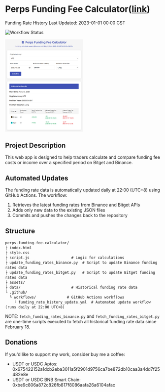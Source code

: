# Perps Funding Fee Calculator([link](https://btxlithium.github.io/perps-funding-fee-calculator/))
 
<!-- LAST_UPDATED -->Funding Rate History Last Updated: 2023-01-01 00:00 CST<!-- /LAST_UPDATED -->

![Workflow Status](https://github.com/btxLithium/perps-funding-fee-calculator/actions/workflows/funding_rate_history_update.yml/badge.svg)


<img src="assets/screenshot.png" alt="Funding Fee Calculator Screenshot" width="50%">


## Project Description

This web app is designed to help traders calculate and compare funding fee costs or income over a specified period on Bitget and Binance.

## Automated Updates

The funding rate data is automatically updated daily at 22:00 (UTC+8) using GitHub Actions. The workflow:
1. Retrieves the latest funding rates from Binance and Bitget APIs
2. Adds only new data to the existing JSON files
3. Commits and pushes the changes back to the repository

## Structure

```
perps-funding-fee-calculator/
├ index.html                  
├ style.css                   
├ script.js                   # Logic for calculations
├ update_funding_rates_binance.py  # Script to update Binance funding rates data
├ update_funding_rates_bitget.py   # Script to update Bitget funding rates data
├ assets/                     
├ data/                       # Historical funding rate data
└ .github/
  └ workflows/              # GitHub Actions workflows
    └ funding_rate_history_update.yml  # Automated update workflow (runs daily at 22:00 UTC+8)
```

NOTE: `fetch_funding_rates_binance.py` and `fetch_funding_rates_bitget.py` are one-time scripts executed to fetch all historical funding rate data since February 18. 



## Donations

If you'd like to support my work, consider buy me a coffee:

- USDT or USDC Aptos:  
0x675422152a1dcb2eba3011a5f2901d9756ca7be872db10caa3a4dd7f25482e8e  
- USDT or USDC BNB Smart Chain:  
0xbe9c806a872c826fb817f8086aafa26a6104afac